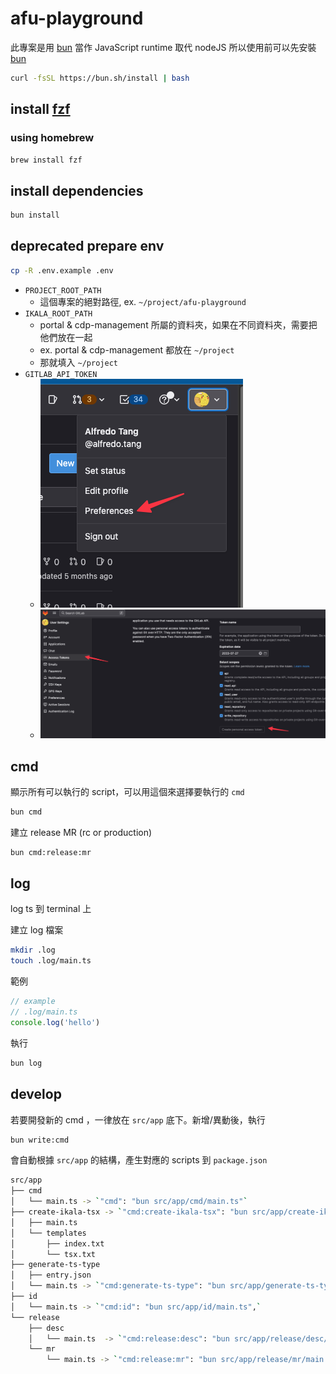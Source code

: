 # afu-playground
此專案是用 [bun](https://bun.sh/) 當作 JavaScript runtime 取代 nodeJS
所以使用前可以先安裝 [bun](https://bun.sh/)

```bash
curl -fsSL https://bun.sh/install | bash
```

## install [fzf](https://github.com/junegunn/fzf?tab=readme-ov-file#installation)
### using homebrew

```bash
brew install fzf
```


## install dependencies

```bash
bun install
```

## **deprecated** prepare env
```bash
cp -R .env.example .env
```
- `PROJECT_ROOT_PATH`
  - 這個專案的絕對路徑, ex. `~/project/afu-playground`
- `IKALA_ROOT_PATH`
  - portal & cdp-management 所屬的資料夾，如果在不同資料夾，需要把他們放在一起
  - ex. portal & cdp-management 都放在 `~/project`
  - 那就填入 `~/project`
- `GITLAB_API_TOKEN`
  - ![go to preferences](./images/img-2023-05-23%20at%2005.11.14.png)
  - ![go to access tokens](./images/img-2023-05-23%20at%2005.12.00.png)

## cmd
顯示所有可以執行的 script，可以用這個來選擇要執行的 `cmd`
```bash
bun cmd
```

建立 release MR (rc or production)
```bash
bun cmd:release:mr
```

## log
log ts 到 terminal 上

建立 log 檔案
```bash
mkdir .log
touch .log/main.ts
```
範例
```ts
// example
// .log/main.ts
console.log('hello')
```

執行
```bash
bun log
```

## develop
若要開發新的 cmd ，一律放在 `src/app` 底下。新增/異動後，執行
```bash
bun write:cmd
```
會自動根據 `src/app` 的結構，產生對應的 scripts 到 `package.json`

```bash
src/app
├── cmd
│   └── main.ts -> `"cmd": "bun src/app/cmd/main.ts"`
├── create-ikala-tsx -> `"cmd:create-ikala-tsx": "bun src/app/create-ikala-tsx/main.ts",`
│   ├── main.ts
│   └── templates
│       ├── index.txt
│       └── tsx.txt
├── generate-ts-type
│   ├── entry.json
│   └── main.ts -> `"cmd:generate-ts-type": "bun src/app/generate-ts-type/main.ts",`
├── id
│   └── main.ts -> `"cmd:id": "bun src/app/id/main.ts",`
└── release
    ├── desc
    │   └── main.ts  -> `"cmd:release:desc": "bun src/app/release/desc/main.ts",`
    └── mr
        └── main.ts -> `"cmd:release:mr": "bun src/app/release/mr/main.ts",`
```